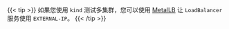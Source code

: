 ---
---
{{< tip >}}
如果您使用 `kind` 测试多集群，您可以使用 [MetalLB](https://metallb.universe.tf/installation/) 让 `LoadBalancer` 服务使用 `EXTERNAL-IP`。
{{< /tip >}}
